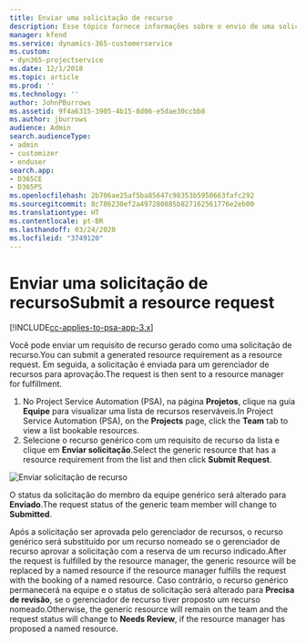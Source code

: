 ```yaml
---
title: Enviar uma solicitação de recurso
description: Esse tópico fornece informações sobre o envio de uma solicitação para um recurso do projeto.
manager: kfend
ms.service: dynamics-365-customerservice
ms.custom:
- dyn365-projectservice
ms.date: 12/1/2018
ms.topic: article
ms.prod: ''
ms.technology: ''
author: JohnPBurrows
ms.assetid: 9f4a6315-3905-4b15-8d06-e5dae30ccbb8
ms.author: jburrows
audience: Admin
search.audienceType:
- admin
- customizer
- enduser
search.app:
- D365CE
- D365PS
ms.openlocfilehash: 2b706ae25af5ba85647c98353b5950663fafc292
ms.sourcegitcommit: 8c786230ef2a497280885b827162561776e2eb00
ms.translationtype: HT
ms.contentlocale: pt-BR
ms.lasthandoff: 03/24/2020
ms.locfileid: "3749120"
---
```

# <a name="submit-a-resource-request"></a><span data-ttu-id="bfcac-103">Enviar uma solicitação de recurso</span><span class="sxs-lookup"><span data-stu-id="bfcac-103">Submit a resource request</span></span>

[!INCLUDE[cc-applies-to-psa-app-3.x](../includes/cc-applies-to-psa-app-3x.md)]

<span data-ttu-id="bfcac-104">Você pode enviar um requisito de recurso gerado como uma solicitação de recurso.</span><span class="sxs-lookup"><span data-stu-id="bfcac-104">You can submit a generated resource requirement as a resource request.</span></span> <span data-ttu-id="bfcac-105">Em seguida, a solicitação é enviada para um gerenciador de recursos para aprovação.</span><span class="sxs-lookup"><span data-stu-id="bfcac-105">The request is then sent to a resource manager for fulfillment.</span></span>

1. <span data-ttu-id="bfcac-106">No Project Service Automation (PSA), na página **Projetos**, clique na guia **Equipe** para visualizar uma lista de recursos reserváveis.</span><span class="sxs-lookup"><span data-stu-id="bfcac-106">In Project Service Automation (PSA), on the **Projects** page, click the **Team** tab to view a list bookable resources.</span></span> 
2. <span data-ttu-id="bfcac-107">Selecione o recurso genérico com um requisito de recurso da lista e clique em **Enviar solicitação**.</span><span class="sxs-lookup"><span data-stu-id="bfcac-107">Select the generic resource that has a resource requirement from the list and then click **Submit Request**.</span></span>

![Enviar solicitação de recurso](media/RM-how-to-18.png)

<span data-ttu-id="bfcac-109">O status da solicitação do membro da equipe genérico será alterado para **Enviado**.</span><span class="sxs-lookup"><span data-stu-id="bfcac-109">The request status of the generic team member will change to **Submitted**.</span></span>

<span data-ttu-id="bfcac-110">Após a solicitação ser aprovada pelo gerenciador de recursos, o recurso genérico será substituído por um recurso nomeado se o gerenciador de recurso aprovar a solicitação com a reserva de um recurso indicado.</span><span class="sxs-lookup"><span data-stu-id="bfcac-110">After the request is fulfilled by the resource manager, the generic resource will be replaced by a named resource if the resource manager fulfills the request with the booking of a named resource.</span></span> <span data-ttu-id="bfcac-111">Caso contrário, o recurso genérico permanecerá na equipe e o status de solicitação será alterado para **Precisa de revisão**, se o gerenciador de recurso tiver proposto um recurso nomeado.</span><span class="sxs-lookup"><span data-stu-id="bfcac-111">Otherwise, the generic resource will remain on the team and the request status will change to **Needs Review**, if the resource manager has proposed a named resource.</span></span>

